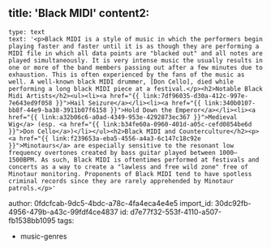 title: 'Black MIDI'
content2:
  -
    type: text
    text: '<p>Black MIDI is a style of music in which the performers begin playing faster and faster until it is as though they are performing a MIDI file in which all data points are "blacked out" and all notes are played simultaneously. It is very intense music the usually results in one or more of the band members passing out after a few minutes due to exhaustion. This is often experienced by the fans of the music as well. A well-known black MIDI drummer, [Don Cello], died while performing a long black MIDI piece at a festival.</p><h2>Notable Black Midi Artists</h2><ul><li><a href="{{ link:7df96035-d30a-412c-997e-7e643ed9f058 }}">Hail Seizure</a></li><li><a href="{{ link:340b0107-bb8f-44e9-ba38-3911b07f6158 }}">Hold Down the Emperor</a></li><li><a href="{{ link:a32b06c6-a0ad-4349-953e-4292873ec367 }}">Medieval Wig</a> (esp. <a href="{{ link:b34fe60a-0960-401d-a05c-cefd0854be6d }}">Don Cello</a>)</li></ul><h2>Black MIDI and Counterculture</h2><p><a href="{{ link:f239653a-eba5-4556-a4a3-6c147c18c92e }}">Minotaurs</a> are especially sensitive to the resonant low frequency overtones created by bass guitar played between 1000–1500BPM. As such, Black MIDI is oftentimes performed at festivals and concerts as a way to create a "lawless and free wild zone" free of Minotaur monitoring. Proponents of Black MIDI tend to have spotless criminal records since they are rarely apprehended by Minotaur patrols.</p>'
author: 0fdcfcab-9dc5-4bdc-a78c-4fa4eca4e4e5
import_id: 30dc92fb-4956-479b-a43c-99fdf4ce4837
id: d7e77f32-553f-4110-a507-fb1538bb1095
tags:
  - music-genres
